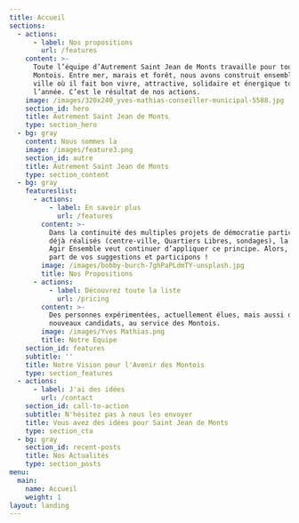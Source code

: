 ```yaml
---
title: Accueil
sections:
  - actions:
      - label: Nos propositions
        url: /features
    content: >-
      Toute l’équipe d’Autrement Saint Jean de Monts travaille pour tous les
      Montois. Entre mer, marais et forêt, nous avons construit ensemble une
      ville où il fait bon vivre, attractive, solidaire et énergique toute
      l’année. C’est le résultat de nos actions.
    image: /images/320x240_yves-mathias-conseiller-municipal-5588.jpg
    section_id: hero
    title: Autrement Saint Jean de Monts
    type: section_hero
  - bg: gray
    content: Nous sommes la
    image: /images/feature3.png
    section_id: autre
    title: Autrement Saint Jean de Monts
    type: section_content
  - bg: gray
    featureslist:
      - actions:
          - label: En savoir plus
            url: /features
        content: >-
          Dans la continuité des multiples projets de démocratie participative
          déjà réalisés (centre-ville, Quartiers Libres, sondages), la liste
          Agir Ensemble veut continuer d’appliquer ce principe. Alors, faites
          part de vos suggestions et participons !
        image: /images/bobby-burch-7ghPaPLdmTY-unsplash.jpg
        title: Nos Propositions
      - actions:
          - label: Découvrez toute la liste
            url: /pricing
        content: >-
          Des personnes expérimentées, actuellement élues, mais aussi de
          nouveaux candidats, au service des Montois.
        image: /images/Yves Mathias.png
        title: Notre Equipe
    section_id: features
    subtitle: ''
    title: Notre Vision pour l'Avenir des Montois
    type: section_features
  - actions:
      - label: J'ai des idées
        url: /contact
    section_id: call-to-action
    subtitle: N'hésitez pas à nous les envoyer
    title: Vous avez des idées pour Saint Jean de Monts
    type: section_cta
  - bg: gray
    section_id: recent-posts
    title: Nos Actualités
    type: section_posts
menu:
  main:
    name: Accueil
    weight: 1
layout: landing
---
```


